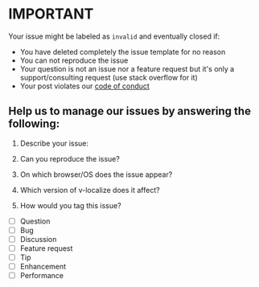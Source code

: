 # IMPORTANT

Your issue might be labeled as `invalid` and eventually closed if:

- You have deleted completely the issue template for no reason
- You can not reproduce the issue
- Your question is not an issue nor a feature request but it's only a support/consulting request (use stack overflow for it)
- Your post violates our [code of conduct](https://github.com/neetjn/v-localize/blob/master/CODE_OF_CONDUCT.md)

## Help us to manage our issues by answering the following:

1. Describe your issue:

2. Can you reproduce the issue?

3. On which browser/OS does the issue appear?

4. Which version of v-localize does it affect?

5. How would you tag this issue?

  - [ ] Question
  - [ ] Bug
  - [ ] Discussion
  - [ ] Feature request
  - [ ] Tip
  - [ ] Enhancement
  - [ ] Performance
